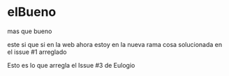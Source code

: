 # elBueno

mas que bueno

este si que si en la web
ahora estoy en la nueva rama
cosa solucionada en el issue #1
arreglado

Esto es lo que arregla el Issue #3 de Eulogio


